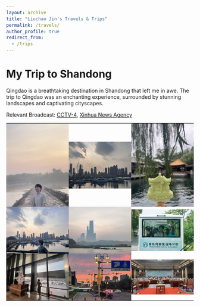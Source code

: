 ```yaml
---
layout: archive
title: "Liuchao Jin's Travels & Trips"
permalink: /travels/
author_profile: true
redirect_from:
  - /trips
---
```


# My Trip to Shandong

Qingdao is a breathtaking destination in Shandong that left me in awe. The trip to Qingdao was an enchanting experience, surrounded by stunning landscapes and captivating cityscapes.

Relevant Broadcast: [CCTV-4](https://mp.weixin.qq.com/s/Y9oGXY8-rL6yHTg3ufDDTQ), [Xinhua News Agency](http://sd.news.cn/20230628/571bffe4c35240d5974698244ed0569a/c.html)

<style>
  table {
    border-collapse: collapse;
    width: 100%;
  }

  td {
    padding: 0;
  }

  img {
    display: block;
    width: 100%;
  }
</style>

<table>
  <tr>
    <td><img src='/files/Trip/2023_Shandong/Shandong_1.jpg'></td>
    <td><img src='/files/Trip/2023_Shandong/Shandong_2.jpg'></td>
    <td><img src='/files/Trip/2023_Shandong/Shandong_3.jpg'></td>
  </tr>
  <tr>
    <td><img src='/files/Trip/2023_Shandong/Shandong_4.jpg'></td>
    <td><img src='/files/Trip/2023_Shandong/Shandong_5.jpg'></td>
    <td><img src='/files/Trip/2023_Shandong/Shandong_6.jpg'></td>
  </tr>
  <tr>
    <td><img src='/files/Trip/2023_Shandong/Shandong_7.jpg'></td>
    <td><img src='/files/Trip/2023_Shandong/Shandong_8.jpg'></td>
    <td><img src='/files/Trip/2023_Shandong/Shandong_9.jpg'></td>
  </tr>
</table>
